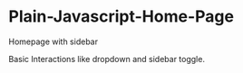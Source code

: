 # Plain-Javascript-Home-Page

Homepage with sidebar

Basic Interactions like dropdown and sidebar toggle.

